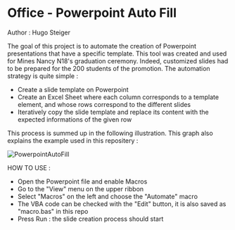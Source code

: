 # Office - Powerpoint Auto Fill

Author : Hugo Steiger

The goal of this project is to automate the creation of Powerpoint presentations that have a specific template. This tool was created and used for Mines Nancy N18's graduation ceremony. Indeed, customized slides had to be prepared for the 200 students of the promotion. The automation strategy is quite simple : 
- Create a slide template on Powerpoint
- Create an Excel Sheet where each column corresponds to a template element, and whose rows correspond to the different slides
- Iteratively copy the slide template and replace its content with the expected informations of the given row

This process is summed up in the following illustration. This graph also explains the example used in this repositery :  

![PowerpointAutoFill](https://user-images.githubusercontent.com/106969232/182206869-92a607f2-dc9c-47ff-809d-a961c9947abc.JPG)

HOW TO USE :
- Open the Powerpoint file and enable Macros
- Go to the "View" menu on the upper ribbon
- Select "Macros" on the left and choose the "Automate" macro 
- The VBA code can be checked with the "Edit" button, it is also saved as "macro.bas" in this repo
- Press Run : the slide creation process should start
